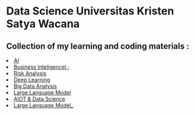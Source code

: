 # Data Science Universitas Kristen Satya Wacana
<h2>Collection of my learning and coding materials : </h2>

<li>
  <a href="AI">AI</a>
</li>
<li>
  <a href="Business intelligence">Business Inteligencel : </a>
</li>
<li>
  <a href="#">Risk Analysis</a>
</li>
<li>
  <a href="#">Deep Learning</a>
</li>
<li>
  <a href="#">Big Data Analysis</a>
</li>
<li>
  <a href="Large Language Model/Modul.txt">Large Language Model</a>
</li>
<li>
  <a href="IoT">AIOT & Data Science</a>
</li>
<li>
  <a href="Large Language Model/Modul.txt">Large Language Model_</a>
</li>
